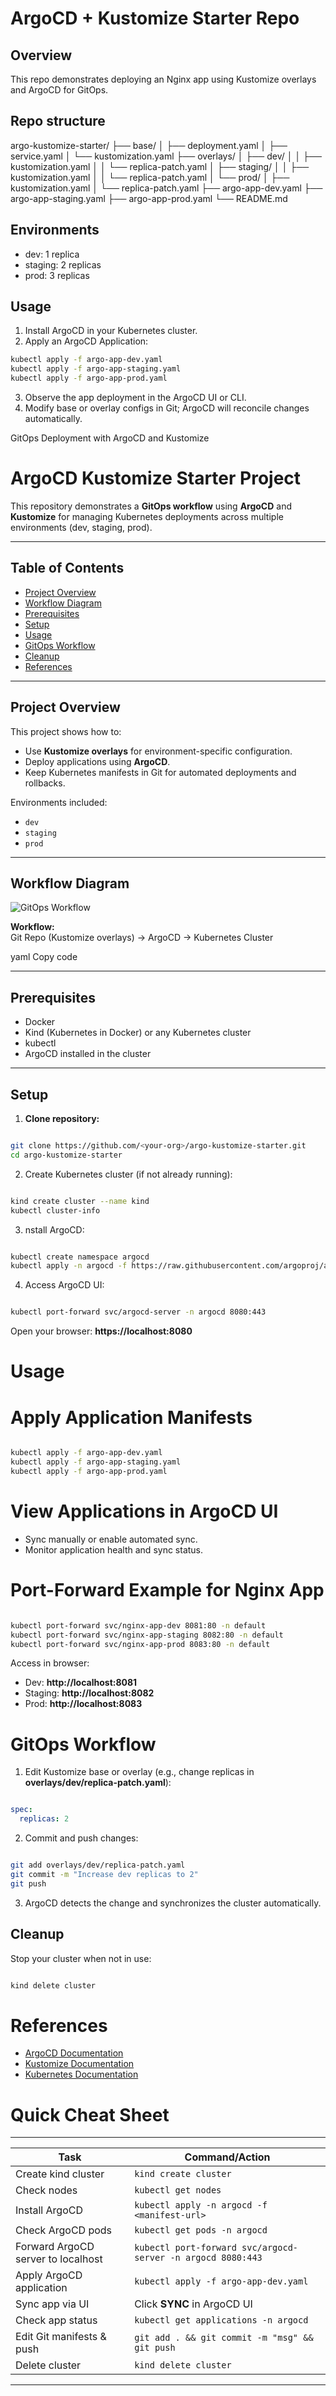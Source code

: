 # ArgoCD + Kustomize Starter Repo

## Overview
This repo demonstrates deploying an Nginx app using Kustomize overlays and ArgoCD for GitOps.

## Repo structure 

argo-kustomize-starter/
├── base/
│   ├── deployment.yaml
│   ├── service.yaml
│   └── kustomization.yaml
├── overlays/
│   ├── dev/
│   │   ├── kustomization.yaml
│   │   └── replica-patch.yaml
│   ├── staging/
│   │   ├── kustomization.yaml
│   │   └── replica-patch.yaml
│   └── prod/
│       ├── kustomization.yaml
│       └── replica-patch.yaml
├── argo-app-dev.yaml
├── argo-app-staging.yaml
├── argo-app-prod.yaml
└── README.md

## Environments
- dev: 1 replica
- staging: 2 replicas
- prod: 3 replicas

## Usage
1. Install ArgoCD in your Kubernetes cluster.
2. Apply an ArgoCD Application:

```bash
kubectl apply -f argo-app-dev.yaml
kubectl apply -f argo-app-staging.yaml
kubectl apply -f argo-app-prod.yaml
```

3. Observe the app deployment in the ArgoCD UI or CLI.
4. Modify base or overlay configs in Git; ArgoCD will reconcile changes automatically.


GitOps Deployment with ArgoCD and Kustomize

# ArgoCD Kustomize Starter Project

This repository demonstrates a **GitOps workflow** using **ArgoCD** and **Kustomize** for managing Kubernetes deployments across multiple environments (dev, staging, prod).

---

## Table of Contents

- [Project Overview](#project-overview)  
- [Workflow Diagram](#workflow-diagram)  
- [Prerequisites](#prerequisites)  
- [Setup](#setup)  
- [Usage](#usage)  
- [GitOps Workflow](#gitops-workflow)  
- [Cleanup](#cleanup)  
- [References](#references)  

---

## Project Overview

This project shows how to:  

- Use **Kustomize overlays** for environment-specific configuration.  
- Deploy applications using **ArgoCD**.  
- Keep Kubernetes manifests in Git for automated deployments and rollbacks.  

Environments included:  

- `dev`  
- `staging`  
- `prod`  

---

## Workflow Diagram

![GitOps Workflow](./argo-gitops-workflow.png)

**Workflow:**  
Git Repo (Kustomize overlays) → ArgoCD → Kubernetes Cluster

yaml
Copy code

---

## Prerequisites

- Docker  
- Kind (Kubernetes in Docker) or any Kubernetes cluster  
- kubectl  
- ArgoCD installed in the cluster  

---

## Setup

1. **Clone repository:**

```bash

git clone https://github.com/<your-org>/argo-kustomize-starter.git
cd argo-kustomize-starter
```

2. Create Kubernetes cluster (if not already running):

```bash

kind create cluster --name kind
kubectl cluster-info
```

3. nstall ArgoCD:

```bash

kubectl create namespace argocd
kubectl apply -n argocd -f https://raw.githubusercontent.com/argoproj/argo-cd/stable/manifests/install.yaml
```

4. Access ArgoCD UI:

```bash

kubectl port-forward svc/argocd-server -n argocd 8080:443
```

Open your browser: **https://localhost:8080**

# Usage

# Apply Application Manifests

```bash

kubectl apply -f argo-app-dev.yaml
kubectl apply -f argo-app-staging.yaml
kubectl apply -f argo-app-prod.yaml
```

# View Applications in ArgoCD UI
- Sync manually or enable automated sync.
- Monitor application health and sync status.

# Port-Forward Example for Nginx App

```bash

kubectl port-forward svc/nginx-app-dev 8081:80 -n default
kubectl port-forward svc/nginx-app-staging 8082:80 -n default
kubectl port-forward svc/nginx-app-prod 8083:80 -n default
```

Access in browser:

- Dev: **http://localhost:8081**
- Staging: **http://localhost:8082**
- Prod: **http://localhost:8083**

# GitOps Workflow
1. Edit Kustomize base or overlay (e.g., change replicas in **overlays/dev/replica-patch.yaml**):

```yaml

spec:
  replicas: 2
``` 
2. Commit and push changes:

```bash

git add overlays/dev/replica-patch.yaml
git commit -m "Increase dev replicas to 2"
git push
```

3. ArgoCD detects the change and synchronizes the cluster automatically.

##  Cleanup

Stop your cluster when not in use:

```bash

kind delete cluster
```

# References
- [ArgoCD Documentation](https://argo-cd.readthedocs.io/en/stable/)
- [Kustomize Documentation](https://kubectl.docs.kubernetes.io/references/kustomize/)
- [Kubernetes Documentation](https://kubernetes.io/docs/)

# Quick Cheat Sheet

---
| Task                               | Command/Action                                              |
| ---------------------------------- | ----------------------------------------------------------- |
| Create kind cluster                | `kind create cluster`                                       |
| Check nodes                        | `kubectl get nodes`                                         |
| Install ArgoCD                     | `kubectl apply -n argocd -f <manifest-url>`                 |
| Check ArgoCD pods                  | `kubectl get pods -n argocd`                                |
| Forward ArgoCD server to localhost | `kubectl port-forward svc/argocd-server -n argocd 8080:443` |
| Apply ArgoCD application           | `kubectl apply -f argo-app-dev.yaml`                        |
| Sync app via UI                    | Click **SYNC** in ArgoCD UI                                 |
| Check app status                   | `kubectl get applications -n argocd`                        |
| Edit Git manifests & push          | `git add . && git commit -m "msg" && git push`              |
| Delete cluster                     | `kind delete cluster`                                       |
---